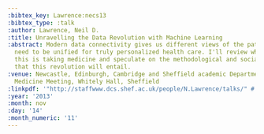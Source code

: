 ```yaml
---
:bibtex_key: Lawrence:necs13
:bibtex_type: :talk
:author: Lawrence, Neil D.
:title: Unravelling the Data Revolution with Machine Learning
:abstract: Modern data connectivity gives us different views of the patient which
  need to be unified for truly personalized health care. I'll review where I think
  this is taking medicine and speculate on the methodological and social challenges
  that this revolution will entail.
:venue: Newcastle, Edinburgh, Cambridge and Sheffield academic Departments of Respiratory
  Medicine Meeting, Whitely Hall, Sheffield
:linkpdf: '"http://staffwww.dcs.shef.ac.uk/people/N.Lawrence/talks/" # "unravelling_necs13.pdf"'
:year: '2013'
:month: nov
:day: '14'
:month_numeric: '11'
---
```

